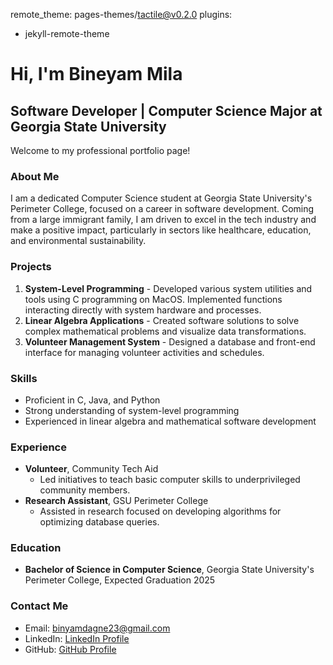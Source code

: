remote_theme: pages-themes/tactile@v0.2.0
plugins:
- jekyll-remote-theme

# Hi, I'm Bineyam Mila
## Software Developer | Computer Science Major at Georgia State University

Welcome to my professional portfolio page!

### About Me
I am a dedicated Computer Science student at Georgia State University's Perimeter College, focused on a career in software development. Coming from a large immigrant family, I am driven to excel in the tech industry and make a positive impact, particularly in sectors like healthcare, education, and environmental sustainability.

### Projects
1. **System-Level Programming** - Developed various system utilities and tools using C programming on MacOS. Implemented functions interacting directly with system hardware and processes.
2. **Linear Algebra Applications** - Created software solutions to solve complex mathematical problems and visualize data transformations.
3. **Volunteer Management System** - Designed a database and front-end interface for managing volunteer activities and schedules.

### Skills
- Proficient in C, Java, and Python
- Strong understanding of system-level programming
- Experienced in linear algebra and mathematical software development

### Experience
- **Volunteer**, Community Tech Aid
  - Led initiatives to teach basic computer skills to underprivileged community members.
- **Research Assistant**, GSU Perimeter College
  - Assisted in research focused on developing algorithms for optimizing database queries.

### Education
- **Bachelor of Science in Computer Science**, Georgia State University's Perimeter College, Expected Graduation 2025

### Contact Me
- Email: [binyamdagne23@gmail.com](mailto:binyamdagne23@gmail.com)
- LinkedIn: [LinkedIn Profile](https://www.linkedin.com/in/bineyammila)
- GitHub: [GitHub Profile](https://github.com/Biniyam23/Biniyam23.github.io)

